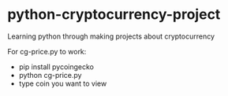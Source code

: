 # python-cryptocurrency-project
Learning python through making projects about cryptocurrency

For cg-price.py to work:
  - pip install pycoingecko
  - python cg-price.py
  - type coin you want to view
